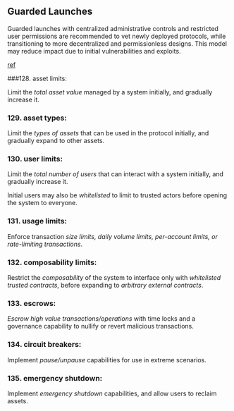 ## Guarded Launches

Guarded launches with centralized administrative controls and restricted user permissions are recommended to vet newly deployed protocols, while transitioning to more decentralized and permissionless designs. This model may reduce impact due to initial vulnerabilities and exploits.

[ref](https://medium.com/electric-capital/derisking-defi-guarded-launches-2600ce730e0a#:~:text=Guarded%20Launches:%20Protecting%20Users%20with%20Limits&text=A%20new%20contract%20is%20deployed,product%20in%20a%20limited%20scope)

###128. asset limits:

Limit the *total asset value* managed by a system initially, and gradually increase it.

### 129. asset types:

Limit the *types of assets* that can be used in the protocol initially, and gradually expand to other assets.

### 130. user limits:

Limit the *total number of users* that can interact with a system initially, and gradually increase it.

Initial users may also be *whitelisted* to limit to trusted actors before opening the system to everyone.

### 131. usage limits:

Enforce transaction *size limits, daily volume limits, per-account limits, or rate-limiting transactions*.

### 132. composability limits:

Restrict the *composability* of the system to interface only with *whitelisted trusted contracts*, before expanding to *arbitrary external contracts*.

### 133. escrows:

*Escrow high value transactions/operations* with time locks and a governance capability to nullify or revert malicious transactions.

### 134. circuit breakers:

Implement *pause/unpause* capabilities for use in extreme scenarios.

### 135. emergency shutdown:

Implement *emergency shutdown* capabilities, and allow users to reclaim assets.
